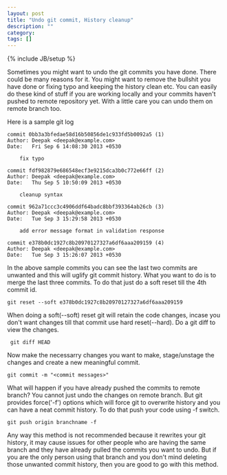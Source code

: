 ```yaml
---
layout: post
title: "Undo git commit, History cleanup"
description: ""
category:
tags: []
---
```

{% include JB/setup %}

Sometimes you might want to undo the git commits you have done. There could be many reasons for it. You might want to remove the bullshit you have done or fixing typo and keeping the history clean etc. You can easily do these kind of stuff if you are working locally and your commits haven't pushed to remote repository yet. With a little care you can undo them on remote branch too.

Here is a sample git log

    commit 0bb3a3bfedae58d16b50856de1c933fd5b0092a5 (1)
    Author: Deepak <deepak@example.com>
    Date:   Fri Sep 6 14:08:30 2013 +0530

        fix typo

    commit fdf982879e686548ecf3e9215dca3b0c772e66ff (2)
    Author: Deepak <deepak@example.com>
    Date:   Thu Sep 5 10:50:09 2013 +0530

        cleanup syntax

    commit 962a71ccc3c4906ddf64badc8bbf393364ab26cb (3)
    Author: Deepak <deepak@example.com>
    Date:   Tue Sep 3 15:29:58 2013 +0530

        add error message format in validation response

    commit e378b0dc1927c8b20970127327a6df6aaa209159 (4)
    Author: Deepak <deepak@example.com>
    Date:   Tue Sep 3 15:26:07 2013 +0530

In the above sample commits you can see the last two commits are unwanted and this will uglify git commit history. What you want to do is to merge the last three commits. To do that just do a soft reset till the 4th commit id.

    git reset --soft e378b0dc1927c8b20970127327a6df6aaa209159

When doing a soft(--soft) reset git will retain the code changes, incase you don't want changes till that commit use hard reset(--hard). Do a git diff to view the changes.

     git diff HEAD

Now make the necessarry changes you want to make, stage/unstage the changes and create a new meaningful commit.

    git commit -m "<commit messages>"

What will happen if you have already pushed the commits to remote branch? You cannot just undo the changes on remote branch. But git provides force('-f') options which will force git to overwrite history and you can have a neat commit history. To do that push your code using -f switch.

    git push origin branchname -f

Any way this method is not recommended because it rewrites your git history, it may cause issues for other people who are having the same branch and they have already pulled the commits you want to undo. But if you are the only person using that branch and you don't mind deleting those unwanted commit history, then you are good to go with this method.
